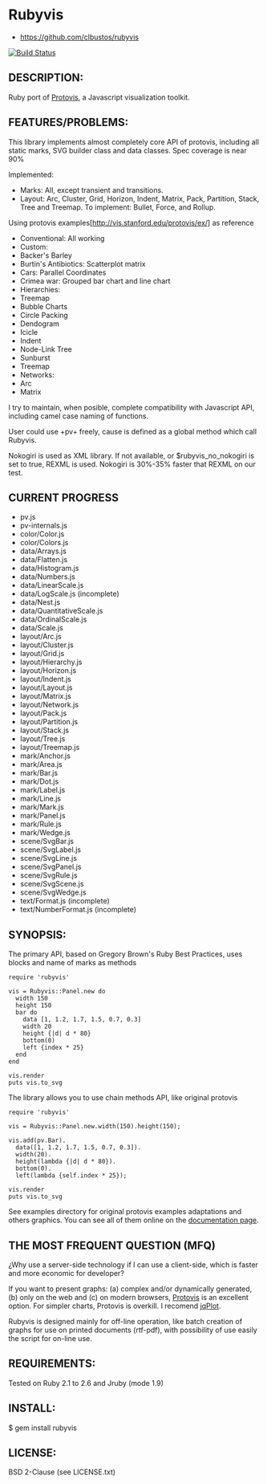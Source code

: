 # Rubyvis

* https://github.com/clbustos/rubyvis

[![Build Status](https://travis-ci.org/clbustos/rubyvis.svg?branch=master)](https://travis-ci.org/clbustos/rubyvis)


## DESCRIPTION:

Ruby port of [Protovis](http://vis.stanford.edu/protovis/), a Javascript visualization toolkit.

## FEATURES/PROBLEMS:

This library implements almost completely core API of protovis, including all static marks, SVG builder class and data classes. Spec coverage is near 90%

Implemented: 

* Marks: All, except transient and transitions.
* Layout: Arc, Cluster, Grid, Horizon, Indent, Matrix, Pack, Partition, Stack, Tree and Treemap. To implement: Bullet, Force, and Rollup.

Using protovis examples[http://vis.stanford.edu/protovis/ex/] as reference

* Conventional: All working
* Custom: 
 * Backer's Barley
 * Burtin's Antibiotics: Scatterplot matrix
 * Cars: Parallel Coordinates
 * Crimea war: Grouped bar chart and line chart
* Hierarchies:
 * Treemap
 * Bubble Charts
 * Circle Packing
 * Dendogram
 * Icicle
 * Indent
 * Node-Link Tree
 * Sunburst
 * Treemap
* Networks:
 * Arc
 * Matrix
 
I try to maintain, when posible, complete compatibility with Javascript API, including camel case naming of functions.  

User could use +pv+ freely, cause is defined as a global method which call Rubyvis.

Nokogiri is used as XML library. If not available, or $rubyvis_no_nokogiri is set to true, REXML is used. Nokogiri is 30%-35% faster that REXML on our test.

## CURRENT PROGRESS

* pv.js
* pv-internals.js
* color/Color.js
* color/Colors.js
* data/Arrays.js
* data/Flatten.js
* data/Histogram.js
* data/Numbers.js
* data/LinearScale.js
* data/LogScale.js (incomplete)
* data/Nest.js
* data/QuantitativeScale.js
* data/OrdinalScale.js
* data/Scale.js
* layout/Arc.js
* layout/Cluster.js
* layout/Grid.js
* layout/Hierarchy.js
* layout/Horizon.js
* layout/Indent.js
* layout/Layout.js
* layout/Matrix.js
* layout/Network.js
* layout/Pack.js
* layout/Partition.js
* layout/Stack.js
* layout/Tree.js
* layout/Treemap.js
* mark/Anchor.js
* mark/Area.js
* mark/Bar.js 
* mark/Dot.js 
* mark/Label.js
* mark/Line.js
* mark/Mark.js
* mark/Panel.js
* mark/Rule.js
* mark/Wedge.js
* scene/SvgBar.js
* scene/SvgLabel.js
* scene/SvgLine.js
* scene/SvgPanel.js
* scene/SvgRule.js
* scene/SvgScene.js
* scene/SvgWedge.js
* text/Format.js (incomplete)
* text/NumberFormat.js (incomplete)

## SYNOPSIS:

The primary API, based on Gregory Brown's Ruby Best Practices, uses blocks and name of marks as methods

    require 'rubyvis'
    
    vis = Rubyvis::Panel.new do 
      width 150
      height 150
      bar do
        data [1, 1.2, 1.7, 1.5, 0.7, 0.3]
        width 20
        height {|d| d * 80}
        bottom(0)
        left {index * 25}
      end
    end
    
    vis.render
    puts vis.to_svg


The library allows you to use chain methods API, like original protovis

    require 'rubyvis'
    
    vis = Rubyvis::Panel.new.width(150).height(150);
    
    vis.add(pv.Bar).
      data([1, 1.2, 1.7, 1.5, 0.7, 0.3]).
      width(20).
      height(lambda {|d| d * 80}).
      bottom(0).
      left(lambda {self.index * 25});
    
    vis.render
    puts vis.to_svg
    

See examples directory for original protovis examples adaptations and others graphics. You can see all of them online on the [documentation page](http://clbustos.github.io/rubyvis/).


## THE MOST FREQUENT QUESTION (MFQ)

¿Why use a server-side technology if I can use a client-side, which is faster and more economic for developer?

If you want to present graphs: (a) complex and/or dynamically generated, (b) only on the web and (c) on modern browsers, [Protovis](http://vis.stanford.edu/protovis/) is an excellent option. For simpler charts, Protovis is overkill. I recomend [jqPlot](http://www.jqplot.com/).

Rubyvis is designed mainly for off-line operation, like batch creation of graphs for use on printed documents (rtf-pdf), with possibility of use easily the script for on-line use.

## REQUIREMENTS:

Tested on Ruby 2.1 to 2.6 and Jruby (mode 1.9)

## INSTALL:

$ gem install rubyvis

## LICENSE:

BSD 2-Clause (see LICENSE.txt)
